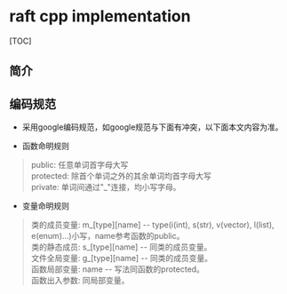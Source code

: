 # raft cpp implementation

[TOC]

## 简介


## 编码规范
- 采用google编码规范，如google规范与下面有冲突，以下面本文内容为准。

- 函数命明规则
 > public: 任意单词首字母大写<br>
 > protected: 除首个单词之外的其余单词均首字母大写<br>
 > private: 单词间通过"_"连接，均小写字母。
 
- 变量命明规则
 > 类的成员变量: m_[type][name] -- type(i(int), s(str), v(vector), l(list), e(enum)...)小写，name参考函数的public。<br>
 > 类的静态成员: s_[type][name] -- 同类的成员变量。<br>
 > 文件全局变量: g_[type][name] -- 同类的成员变量。<br>
 > 函数局部变量: name -- 写法同函数的protected。<br>
 > 函数出入参数: 同局部变量。
